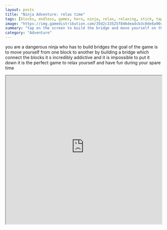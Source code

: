 ```yaml
---
layout: posts
title: "Ninja Adventure: relax time"
tags: [blocks, endless, games, hero, ninja, relax, relaxing, stick, tap, bridges, free, online, games, oyna, game, free, games, play, play, games]
image: "https://img.gamedistribution.com/35d2c33525f846deadcb3c0de8a90c67.jpg"
summary: "tap on the screen to build the bridge and move yourself on the next block careful blocks become thinner during the game  free online games oyna game free games play play games"
category: "Adventure"
---
```


you are a dangerous ninja who has to build bridges the goal of the game is to move yourself from one block to another by building a bridge which connect the blocks it s incredibly addictive and it is impossible to put it down it is the perfect game to relax yourself and have fun during your spare time

<iframe width="100%" height="480px;" src="https://html5.gamedistribution.com/35d2c33525f846deadcb3c0de8a90c67/"></iframe>